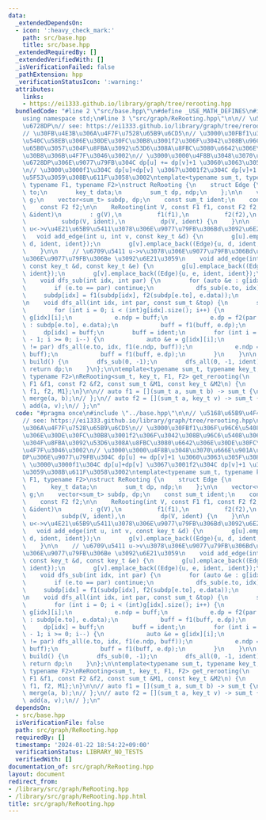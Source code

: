 ```yaml
---
data:
  _extendedDependsOn:
  - icon: ':heavy_check_mark:'
    path: src/base.hpp
    title: src/base.hpp
  _extendedRequiredBy: []
  _extendedVerifiedWith: []
  _isVerificationFailed: false
  _pathExtension: hpp
  _verificationStatusIcon: ':warning:'
  attributes:
    links:
    - https://ei1333.github.io/library/graph/tree/rerooting.hpp
  bundledCode: "#line 2 \"src/base.hpp\"\n#define _USE_MATH_DEFINES\n#include <bits/stdc++.h>\n\
    using namespace std;\n#line 3 \"src/graph/ReRooting.hpp\"\n\n// \u5168\u65B9\u4F4D\
    \u6728DP\n// see: https://ei1333.github.io/library/graph/tree/rerooting.hpp\n\
    // \u30FB\u4E3B\u306A\u4F7F\u7528\u65B9\u6CD5\n// \u3000\u30FBf1\u306F\u96C6\u5408\
    \u540C\u58EB\u306E\u30DE\u30FC\u30B8\u3001f2\u306F\u3042\u308B\u96C6\u5408\u306B\
    \u65B0\u3057\u304F\u8FBA\u3092\u53D6\u308A\u8FBC\u3080\u6642\u306E\u30DE\u30FC\
    \u30B8\u306B\u4F7F\u3046\u3002\n// \u3000\u3000\u4F8B\u3048\u3070\u666E\u901A\u306E\
    \u6728DP\u306E\u9077\u79FB\u304C dp[u] += dp[v]+1 \u3060\u3063\u305F\u3089\u3001\
    \n// \u3000\u3000f1\u304C dp[u]+dp[v] \u3067\u3001f2\u304C dp[v]+1 \u306B\u76F8\
    \u5F53\u3059\u308B\u611F\u3058\u3002\ntemplate<typename sum_t, typename key_t,\
    \ typename F1, typename F2>\nstruct ReRooting {\n    struct Edge {\n        int\
    \ to;\n        key_t data;\n        sum_t dp, ndp;\n    };\n\n    vector<vector<Edge>>\
    \ g;\n    vector<sum_t> subdp, dp;\n    const sum_t ident;\n    const F1 f1;\n\
    \    const F2 f2;\n\n    ReRooting(int V, const F1 f1, const F2 f2, const sum_t\
    \ &ident)\n        : g(V),\n          f1(f1),\n          f2(f2),\n          ident(ident),\n\
    \          subdp(V, ident),\n          dp(V, ident) {\n    }\n\n    // \u7121\u5411\
    \ u<->v\u4E21\u65B9\u5411\u3078\u306E\u9077\u79FB\u306Bd\u3092\u6E21\u3059\n \
    \   void add_edge(int u, int v, const key_t &d) {\n        g[u].emplace_back((Edge){v,\
    \ d, ident, ident});\n        g[v].emplace_back((Edge){u, d, ident, ident});\n\
    \    }\n\n    // \u6709\u5411 u->v\u3078\u306E\u9077\u79FB\u306Bd\u3001v->u\u3078\
    \u306E\u9077\u79FB\u306Be \u3092\u6E21\u3059\n    void add_edge(int u, int v,\
    \ const key_t &d, const key_t &e) {\n        g[u].emplace_back((Edge){v, d, ident,\
    \ ident});\n        g[v].emplace_back((Edge){u, e, ident, ident});\n    }\n\n\
    \    void dfs_sub(int idx, int par) {\n        for (auto &e : g[idx]) {\n    \
    \        if (e.to == par) continue;\n            dfs_sub(e.to, idx);\n       \
    \     subdp[idx] = f1(subdp[idx], f2(subdp[e.to], e.data));\n        }\n    }\n\
    \n    void dfs_all(int idx, int par, const sum_t &top) {\n        sum_t buff{ident};\n\
    \        for (int i = 0; i < (int)g[idx].size(); i++) {\n            auto &e =\
    \ g[idx][i];\n            e.ndp = buff;\n            e.dp = f2(par == e.to ? top\
    \ : subdp[e.to], e.data);\n            buff = f1(buff, e.dp);\n        }\n   \
    \     dp[idx] = buff;\n        buff = ident;\n        for (int i = (int)g[idx].size()\
    \ - 1; i >= 0; i--) {\n            auto &e = g[idx][i];\n            if (e.to\
    \ != par) dfs_all(e.to, idx, f1(e.ndp, buff));\n            e.ndp = f1(e.ndp,\
    \ buff);\n            buff = f1(buff, e.dp);\n        }\n    }\n\n    vector<sum_t>\
    \ build() {\n        dfs_sub(0, -1);\n        dfs_all(0, -1, ident);\n       \
    \ return dp;\n    }\n};\n\ntemplate<typename sum_t, typename key_t, typename F1,\
    \ typename F2>\nReRooting<sum_t, key_t, F1, F2> get_rerooting(\n    int N, const\
    \ F1 &f1, const F2 &f2, const sum_t &M1, const key_t &M2\n) {\n    return {N,\
    \ f1, f2, M1};\n}\n\n// auto f1 = [](sum_t a, sum_t b) -> sum_t {\n//     return\
    \ merge(a, b);\n// };\n// auto f2 = [](sum_t a, key_t v) -> sum_t {\n//     return\
    \ add(a, v);\n// };\n"
  code: "#pragma once\n#include \"../base.hpp\"\n\n// \u5168\u65B9\u4F4D\u6728DP\n\
    // see: https://ei1333.github.io/library/graph/tree/rerooting.hpp\n// \u30FB\u4E3B\
    \u306A\u4F7F\u7528\u65B9\u6CD5\n// \u3000\u30FBf1\u306F\u96C6\u5408\u540C\u58EB\
    \u306E\u30DE\u30FC\u30B8\u3001f2\u306F\u3042\u308B\u96C6\u5408\u306B\u65B0\u3057\
    \u304F\u8FBA\u3092\u53D6\u308A\u8FBC\u3080\u6642\u306E\u30DE\u30FC\u30B8\u306B\
    \u4F7F\u3046\u3002\n// \u3000\u3000\u4F8B\u3048\u3070\u666E\u901A\u306E\u6728\
    DP\u306E\u9077\u79FB\u304C dp[u] += dp[v]+1 \u3060\u3063\u305F\u3089\u3001\n//\
    \ \u3000\u3000f1\u304C dp[u]+dp[v] \u3067\u3001f2\u304C dp[v]+1 \u306B\u76F8\u5F53\
    \u3059\u308B\u611F\u3058\u3002\ntemplate<typename sum_t, typename key_t, typename\
    \ F1, typename F2>\nstruct ReRooting {\n    struct Edge {\n        int to;\n \
    \       key_t data;\n        sum_t dp, ndp;\n    };\n\n    vector<vector<Edge>>\
    \ g;\n    vector<sum_t> subdp, dp;\n    const sum_t ident;\n    const F1 f1;\n\
    \    const F2 f2;\n\n    ReRooting(int V, const F1 f1, const F2 f2, const sum_t\
    \ &ident)\n        : g(V),\n          f1(f1),\n          f2(f2),\n          ident(ident),\n\
    \          subdp(V, ident),\n          dp(V, ident) {\n    }\n\n    // \u7121\u5411\
    \ u<->v\u4E21\u65B9\u5411\u3078\u306E\u9077\u79FB\u306Bd\u3092\u6E21\u3059\n \
    \   void add_edge(int u, int v, const key_t &d) {\n        g[u].emplace_back((Edge){v,\
    \ d, ident, ident});\n        g[v].emplace_back((Edge){u, d, ident, ident});\n\
    \    }\n\n    // \u6709\u5411 u->v\u3078\u306E\u9077\u79FB\u306Bd\u3001v->u\u3078\
    \u306E\u9077\u79FB\u306Be \u3092\u6E21\u3059\n    void add_edge(int u, int v,\
    \ const key_t &d, const key_t &e) {\n        g[u].emplace_back((Edge){v, d, ident,\
    \ ident});\n        g[v].emplace_back((Edge){u, e, ident, ident});\n    }\n\n\
    \    void dfs_sub(int idx, int par) {\n        for (auto &e : g[idx]) {\n    \
    \        if (e.to == par) continue;\n            dfs_sub(e.to, idx);\n       \
    \     subdp[idx] = f1(subdp[idx], f2(subdp[e.to], e.data));\n        }\n    }\n\
    \n    void dfs_all(int idx, int par, const sum_t &top) {\n        sum_t buff{ident};\n\
    \        for (int i = 0; i < (int)g[idx].size(); i++) {\n            auto &e =\
    \ g[idx][i];\n            e.ndp = buff;\n            e.dp = f2(par == e.to ? top\
    \ : subdp[e.to], e.data);\n            buff = f1(buff, e.dp);\n        }\n   \
    \     dp[idx] = buff;\n        buff = ident;\n        for (int i = (int)g[idx].size()\
    \ - 1; i >= 0; i--) {\n            auto &e = g[idx][i];\n            if (e.to\
    \ != par) dfs_all(e.to, idx, f1(e.ndp, buff));\n            e.ndp = f1(e.ndp,\
    \ buff);\n            buff = f1(buff, e.dp);\n        }\n    }\n\n    vector<sum_t>\
    \ build() {\n        dfs_sub(0, -1);\n        dfs_all(0, -1, ident);\n       \
    \ return dp;\n    }\n};\n\ntemplate<typename sum_t, typename key_t, typename F1,\
    \ typename F2>\nReRooting<sum_t, key_t, F1, F2> get_rerooting(\n    int N, const\
    \ F1 &f1, const F2 &f2, const sum_t &M1, const key_t &M2\n) {\n    return {N,\
    \ f1, f2, M1};\n}\n\n// auto f1 = [](sum_t a, sum_t b) -> sum_t {\n//     return\
    \ merge(a, b);\n// };\n// auto f2 = [](sum_t a, key_t v) -> sum_t {\n//     return\
    \ add(a, v);\n// };\n"
  dependsOn:
  - src/base.hpp
  isVerificationFile: false
  path: src/graph/ReRooting.hpp
  requiredBy: []
  timestamp: '2024-01-22 18:54:22+09:00'
  verificationStatus: LIBRARY_NO_TESTS
  verifiedWith: []
documentation_of: src/graph/ReRooting.hpp
layout: document
redirect_from:
- /library/src/graph/ReRooting.hpp
- /library/src/graph/ReRooting.hpp.html
title: src/graph/ReRooting.hpp
---
```

